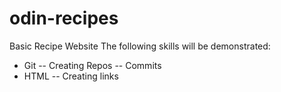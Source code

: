 # odin-recipes
Basic Recipe Website
The following skills will be demonstrated:
- Git
-- Creating Repos
-- Commits
- HTML
-- Creating links